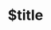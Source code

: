 ---
title: $title
second_title: Aspose.Tasks för .NET API-referens
description: $description
type: docs
weight: $weight
url: /sv/net/$ref/
---